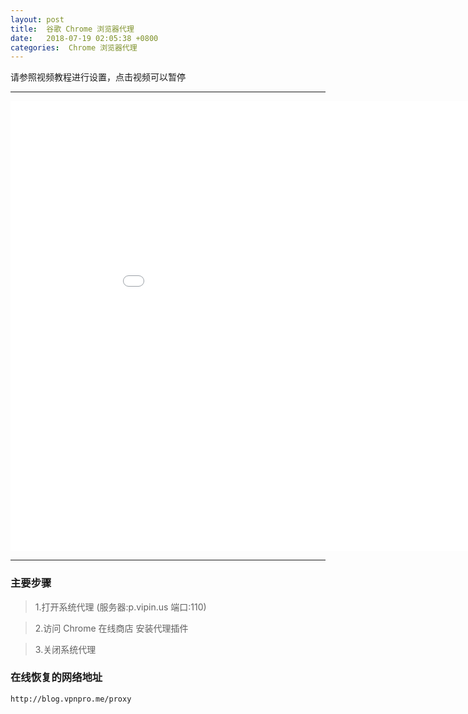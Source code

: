 ```yaml
---
layout: post
title:  谷歌 Chrome 浏览器代理
date:   2018-07-19 02:05:38 +0800
categories:  Chrome 浏览器代理
---
```


请参照视频教程进行设置，点击视频可以暂停

****
<iframe width="960" height="720" src="/files/Chrome.mp4" frameborder="0" allow="autoplay; encrypted-media" allowfullscreen></iframe>

****

### 主要步骤

>1.打开系统代理 (服务器:p.vipin.us 端口:110)

>2.访问 Chrome 在线商店 安装代理插件

>3.关闭系统代理

### 在线恢复的网络地址

```
http://blog.vpnpro.me/proxy
```

